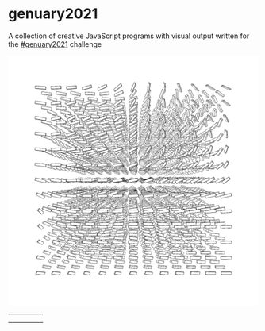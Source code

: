 # genuary2021
A collection of creative JavaScript programs with visual output written for the [#genuary2021](https://genuary2021.github.io/) challenge


![img](structral-flow(83).jpg) 

|   	|   	|   	|   	|   	|
|---	|---	|---	|---	|---	|
|   	|   	|   	|   	|   	|
|   	|   	|   	|   	|   	|
|   	|   	|   	|   	|   	|
